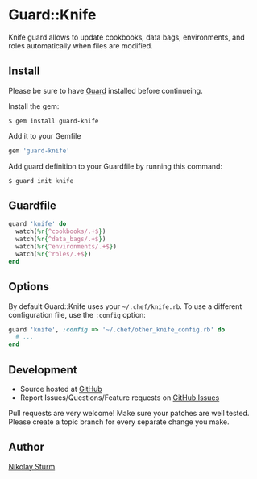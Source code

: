 Guard::Knife
============

Knife guard allows to update cookbooks, data bags, environments, and roles
automatically when files are modified.

Install
-------

Please be sure to have [Guard](https://github.com/guard/guard) installed before
continueing.

Install the gem:

    $ gem install guard-knife

Add it to your Gemfile

``` ruby
gem 'guard-knife'
```

Add guard definition to your Guardfile by running this command:

    $ guard init knife

Guardfile
---------

``` ruby
guard 'knife' do
  watch(%r{^cookbooks/.+$})
  watch(%r{^data_bags/.+$})
  watch(%r{^environments/.+$})
  watch(%r{^roles/.+$})
end
```

Options
-------

By default Guard::Knife uses your `~/.chef/knife.rb`. To use a different
configuration file, use the `:config` option:

``` ruby
guard 'knife', :config => '~/.chef/other_knife_config.rb' do
  # ...
end
```

Development
-----------

* Source hosted at [GitHub](https://github.com/nistude/guard-knife)
* Report Issues/Questions/Feature requests on [GitHub Issues](https://github.com/nistude/guard-knife/issues)

Pull requests are very welcome! Make sure your patches are well tested. Please
create a topic branch for every separate change you make.

Author
------

[Nikolay Sturm](http://blog.nistude.de/)
